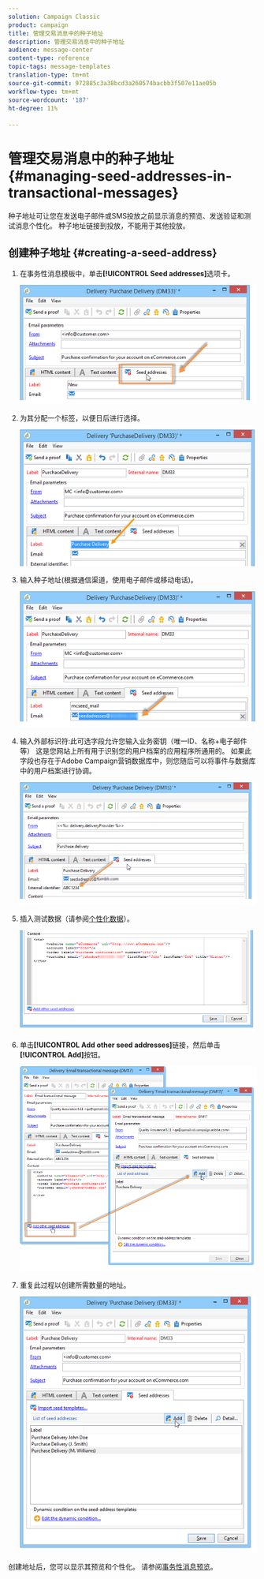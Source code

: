 ```yaml
---
solution: Campaign Classic
product: campaign
title: 管理交易消息中的种子地址
description: 管理交易消息中的种子地址
audience: message-center
content-type: reference
topic-tags: message-templates
translation-type: tm+mt
source-git-commit: 972885c3a38bcd3a260574bacbb3f507e11ae05b
workflow-type: tm+mt
source-wordcount: '187'
ht-degree: 11%

---
```



# 管理交易消息中的种子地址{#managing-seed-addresses-in-transactional-messages}

种子地址可让您在发送电子邮件或SMS投放之前显示消息的预览、发送验证和测试消息个性化。 种子地址链接到投放，不能用于其他投放。

## 创建种子地址 {#creating-a-seed-address}

1. 在事务性消息模板中，单击&#x200B;**[!UICONTROL Seed addresses]**&#x200B;选项卡。

   ![](assets/messagecenter_create_seedaddr_001.png)

1. 为其分配一个标签，以便日后进行选择。

   ![](assets/messagecenter_create_seedaddr_002.png)

1. 输入种子地址(根据通信渠道，使用电子邮件或移动电话)。

   ![](assets/messagecenter_create_seedaddr_003.png)

1. 输入外部标识符:此可选字段允许您输入业务密钥（唯一ID、名称+电子邮件等） 这是您网站上所有用于识别您的用户档案的应用程序所通用的。 如果此字段也存在于Adobe Campaign营销数据库中，则您随后可以将事件与数据库中的用户档案进行协调。

   ![](assets/messagecenter_create_seedaddr_003bis.png)

1. 插入测试数据（请参阅[个性化数据](../../message-center/using/personalization-data.md)）。

   ![](assets/messagecenter_create_custo_001.png)

   <!--## Creating several seed addresses {#creating-several-seed-addresses}-->
1. 单击&#x200B;**[!UICONTROL Add other seed addresses]**&#x200B;链接，然后单击&#x200B;**[!UICONTROL Add]**&#x200B;按钮。

   ![](assets/messagecenter_create_seedaddr_004.png)

   <!--1. Follow the configuration steps for a seed address detailed in the [Creating a seed address](#creating-a-seed-address) section.-->
1. 重复此过程以创建所需数量的地址。

   ![](assets/messagecenter_create_seedaddr_008.png)

创建地址后，您可以显示其预览和个性化。 请参阅[事务性消息预览](../../message-center/using/transactional-message-preview.md)。
